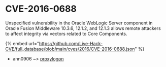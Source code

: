 # CVE-2016-0688

Unspecified vulnerability in the Oracle WebLogic Server component in Oracle Fusion Middleware 10.3.6, 12.1.2, and 12.1.3 allows remote attackers to affect integrity via vectors related to Core Components.

{% embed url="https://github.com/Live-Hack-CVE/full_database/blob/main/cves/2016/CVE-2016-0688.json" %}


* ann0906 ~> [proxylogon](https://zeste.alice-snow.ru/2016/database/cve-2016-0688/proxylogon-ann0906)
